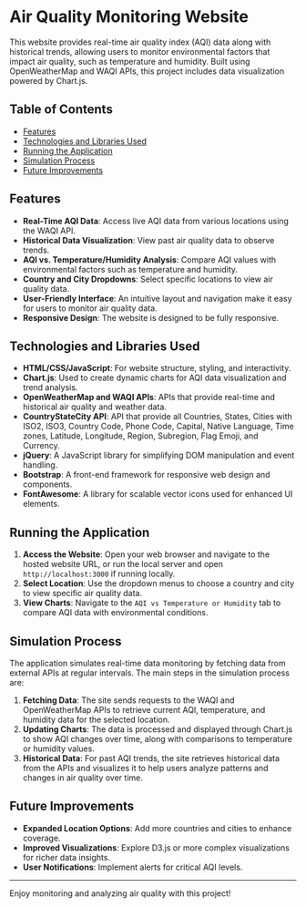 # Air Quality Monitoring Website

This website provides real-time air quality index (AQI) data along with historical trends, allowing users to monitor environmental factors that impact air quality, such as temperature and humidity. Built using OpenWeatherMap and WAQI APIs, this project includes data visualization powered by Chart.js.

## Table of Contents
- [Features](#features)
- [Technologies and Libraries Used](#technologies-and-libraries-used)
- [Running the Application](#running-the-application)
- [Simulation Process](#simulation-process)
- [Future Improvements](#future-improvements)

## Features
- **Real-Time AQI Data**: Access live AQI data from various locations using the WAQI API.
- **Historical Data Visualization**: View past air quality data to observe trends.
- **AQI vs. Temperature/Humidity Analysis**: Compare AQI values with environmental factors such as temperature and humidity.
- **Country and City Dropdowns**: Select specific locations to view air quality data.
- **User-Friendly Interface**: An intuitive layout and navigation make it easy for users to monitor air quality data.
- **Responsive Design**: The website is designed to be fully responsive.

## Technologies and Libraries Used
- **HTML/CSS/JavaScript**: For website structure, styling, and interactivity.
- **Chart.js**: Used to create dynamic charts for AQI data visualization and trend analysis.
- **OpenWeatherMap and WAQI APIs**: APIs that provide real-time and historical air quality and weather data.
- **CountryStateCity API**: API that provide all Countries, States, Cities with ISO2, ISO3, Country Code, Phone Code, Capital, Native Language, Time zones, Latitude, Longitude, Region, Subregion, Flag Emoji, and Currency.
- **jQuery**: A JavaScript library for simplifying DOM manipulation and event handling.
- **Bootstrap**: A front-end framework for responsive web design and components.
- **FontAwesome**: A library for scalable vector icons used for enhanced UI elements.

## Running the Application
1. **Access the Website**: Open your web browser and navigate to the hosted website URL, or run the local server and open `http://localhost:3000` if running locally.
2. **Select Location**: Use the dropdown menus to choose a country and city to view specific air quality data.
3. **View Charts**: Navigate to the `AQI vs Temperature or Humidity` tab to compare AQI data with environmental conditions.

## Simulation Process
The application simulates real-time data monitoring by fetching data from external APIs at regular intervals. The main steps in the simulation process are:
1. **Fetching Data**: The site sends requests to the WAQI and OpenWeatherMap APIs to retrieve current AQI, temperature, and humidity data for the selected location.
2. **Updating Charts**: The data is processed and displayed through Chart.js to show AQI changes over time, along with comparisons to temperature or humidity values.
3. **Historical Data**: For past AQI trends, the site retrieves historical data from the APIs and visualizes it to help users analyze patterns and changes in air quality over time.

## Future Improvements
- **Expanded Location Options**: Add more countries and cities to enhance coverage.
- **Improved Visualizations**: Explore D3.js or more complex visualizations for richer data insights.
- **User Notifications**: Implement alerts for critical AQI levels.

---

Enjoy monitoring and analyzing air quality with this project!
